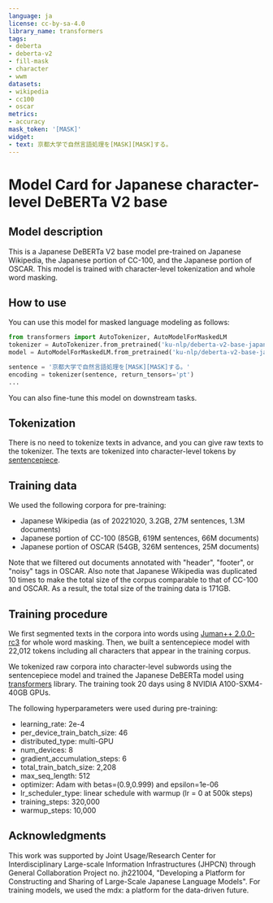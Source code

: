 ```yaml
---
language: ja
license: cc-by-sa-4.0
library_name: transformers
tags:
- deberta
- deberta-v2
- fill-mask
- character
- wwm
datasets:
- wikipedia
- cc100
- oscar
metrics:
- accuracy
mask_token: '[MASK]'
widget:
- text: 京都大学で自然言語処理を[MASK][MASK]する。
---
```


# Model Card for Japanese character-level DeBERTa V2 base

## Model description

This is a Japanese DeBERTa V2 base model pre-trained on Japanese Wikipedia, the Japanese portion of CC-100, and the Japanese portion of OSCAR.
This model is trained with character-level tokenization and whole word masking.

## How to use

You can use this model for masked language modeling as follows:

```python
from transformers import AutoTokenizer, AutoModelForMaskedLM
tokenizer = AutoTokenizer.from_pretrained('ku-nlp/deberta-v2-base-japanese-char-wwm')
model = AutoModelForMaskedLM.from_pretrained('ku-nlp/deberta-v2-base-japanese-char-wwm')

sentence = '京都大学で自然言語処理を[MASK][MASK]する。'
encoding = tokenizer(sentence, return_tensors='pt')
...
```

You can also fine-tune this model on downstream tasks.

## Tokenization

There is no need to tokenize texts in advance, and you can give raw texts to the tokenizer.
The texts are tokenized into character-level tokens by [sentencepiece](https://github.com/google/sentencepiece).

## Training data

We used the following corpora for pre-training:

- Japanese Wikipedia (as of 20221020, 3.2GB, 27M sentences, 1.3M documents)
- Japanese portion of CC-100 (85GB, 619M sentences, 66M documents)
- Japanese portion of OSCAR (54GB, 326M sentences, 25M documents)

Note that we filtered out documents annotated with "header", "footer", or "noisy" tags in OSCAR.
Also note that Japanese Wikipedia was duplicated 10 times to make the total size of the corpus comparable to that of CC-100 and OSCAR. As a result, the total size of the training data is 171GB.

## Training procedure

We first segmented texts in the corpora into words using [Juman++ 2.0.0-rc3](https://github.com/ku-nlp/jumanpp/releases/tag/v2.0.0-rc3) for whole word masking.
Then, we built a sentencepiece model with 22,012 tokens including all characters that appear in the training corpus.

We tokenized raw corpora into character-level subwords using the sentencepiece model and trained the Japanese DeBERTa model using [transformers](https://github.com/huggingface/transformers) library.
The training took 20 days using 8 NVIDIA A100-SXM4-40GB GPUs.

The following hyperparameters were used during pre-training:

- learning_rate: 2e-4
- per_device_train_batch_size: 46
- distributed_type: multi-GPU
- num_devices: 8
- gradient_accumulation_steps: 6
- total_train_batch_size: 2,208
- max_seq_length: 512
- optimizer: Adam with betas=(0.9,0.999) and epsilon=1e-06
- lr_scheduler_type: linear schedule with warmup (lr = 0 at 500k steps)
- training_steps: 320,000
- warmup_steps: 10,000

## Acknowledgments

This work was supported by Joint Usage/Research Center for Interdisciplinary Large-scale Information Infrastructures (JHPCN) through General Collaboration Project no. jh221004, "Developing a Platform for Constructing and Sharing of Large-Scale Japanese Language Models".
For training models, we used the mdx: a platform for the data-driven future.
